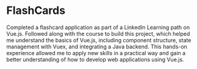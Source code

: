 # FlashCards
Completed a flashcard application as part of a LinkedIn Learning path on Vue.js. Followed along with the course to build this project, which helped me understand the basics of Vue.js, including component structure, state management with Vuex, and integrating a Java backend. This hands-on experience allowed me to apply new skills in a practical way and gain a better understanding of how to develop web applications using Vue.js.
